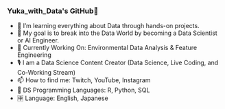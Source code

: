 ### Yuka_with_Data's GitHub👋

- 🔭 I’m learning everything about Data through hands-on projects.
- 🥅 My goal is to break into the Data World by becoming a Data Scientist or AI Engineer.
- 🌱 Currently Working On: Environmental Data Analysis & Feature Engineering
- 🎙️ I am a Data Science Content Creator (Data Science, Live Coding, and Co-Working Stream) 
- 📫 How to find me: Twitch, YouTube, Instagram
- 🤖 DS Programming Languages: R, Python, SQL
- 🈸 Language: English, Japanese
